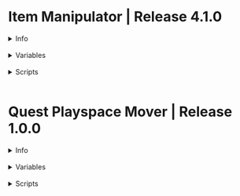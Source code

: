 # Item Manipulator | Release 4.1.0
<details>
<summary>Info</summary>
<br>

I wont be adding item crashing and shit like that, player head swarm and item orbit is as far as I will go. 

If you want propper force pickups. Get [Astral Pickups]("https://github.com/Astrum-Project/AstralPickups/blob/master/Orbit.cs")!

</details>

<br/>

<details>
<summary>Variables</summary>
<br>

```
[List<VRC_Pickups>] cachedList
[List<VRC_Pickups>] cachedActiveList
[float] UpdateInterval

Item Orbit:
- [bool] Item Orbit Toggle
- [float] Orbit Speed
- [float] Orbit Height
- [float] Orbit Radius

Item Hider:
- [bool] Item Hider

Butter Fingers:
- [bool] Butter Fingers Toggle
- [bool] Select Butter Fingers Toggle

Anti Thieft:
- [bool] Anti Theft Toggle

Head Swarm:
- [bool] Head Swarm Toggle

Flies:
- [bool] Flies Toggle
```
</details>
<br/>

<details>
<summary>Scripts</summary>
<br>

```
ClearCache:
Literally just cachedList.Clear();
```

```
CachePickups:
Get's every active item and caches it.
```

```
Loop Interval:
How slow does one loop take (seconds). Min: 0 Max: 2
```

```
Butter Fingers:
Loops through the item cache and checks if your not the owner of said object. If not, become its owner.
```

```
Anti Theft:
Does some funky checks.
Basically it checks for the item currently in hand.
If the item is no longer in your hand but your still "holding" the item.
It just comes back to your hand.

Thanks For The Help: WC \\ _1254
```

```
Bring Pickups:
Loops throught the item cache. get's the object's pos and sets its pos to your pos.
```

```
Respawn Pickups:
Loops throught the item cache and sends object's to 1000, 1000, 1000 so they respawn.
```

```
Show / Hide Pickups:
Loops throught the item cache and checks for items that are active. Create a temp list and put them there. Then loop through that cache and get's the object's gameObject and toggles it between true and false.
```

```
Item Orbit:
I used astral pickups item orbit as a base and modified it for quest since quest is shit.
I fucking re-learnt trig to modify it.. It was that hard surprisingly.

Speed:
How fast it circles the player. Min: 0 Max: 5

Height:
At 0 the height is at their hips. Min: -10 Max: 10

Radius:
Distance between the player, also spreads the items. Min: 0 Max: 2.5
```

```
Player Head Swarm:
Sets the items position to the players head... Thats it
```

```
Flies:
Loops through the item cache and sets its position to the player with a random offset. (-5, 5)
```
</details>

<br/>

# Quest Playspace Mover | Release 1.0.0
<details>
<summary>Info</summary>
<br>

Original creator by `Rafa for pc`

Quest fixes by `Solexid`

Futher improvement and other fixes by `IGNOREDSOUL`

</details>

<br/>
<details>
<summary>Variables</summary>
<br>

```
- [OVRCameraRig] Camera;
- [OVRInput.Controller] LastPressed;
- [Vector3] startingOffset;
- [Vector3] StartPosition;

- [GameObject] UserInterfaceObj;
- [int] leftspeed;
- [int] rightspeed;

- [Sprite] ModIcon;

- [WingMenu] LeftQPM;
- [WingMenu] RightQPM;
```

</details>

<br/>

<details>
<summary>Scripts</summary>
<br>

```
LoadSpriteFrom64:
Takes base64 string and converts to a [Texture2D] then to a [Sprite]
```

```
HasDoubleClicked:
Takes the key press's time and compares it to the previous time the key was pressed.
After, subtract the time now from previous and if its below a float.
Then the key has been pressed twice
```

</details>
